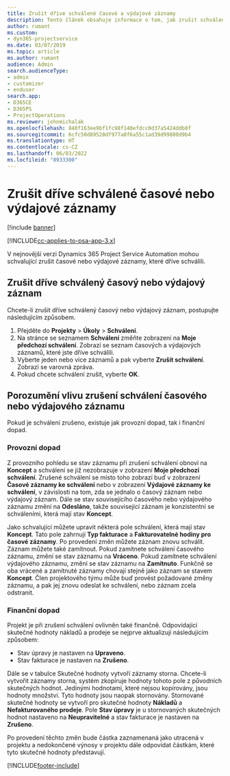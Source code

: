 ```yaml
---
title: Zrušit dříve schválené časové a výdajové záznamy
description: Tento článek obsahuje informace o tom, jak zrušit schválený čas projektu a výdajovou transakci.
author: rumant
ms.custom:
- dyn365-projectservice
ms.date: 03/07/2019
ms.topic: article
ms.author: rumant
audience: Admin
search.audienceType:
- admin
- customizer
- enduser
search.app:
- D365CE
- D365PS
- ProjectOperations
ms.reviewer: johnmichalak
ms.openlocfilehash: 840f163ee9bf1fc98f140efdcc0d37a5424ddb8f
ms.sourcegitcommit: 6cfc50d89528df977a8f6a55c1ad39d99800d9b4
ms.translationtype: HT
ms.contentlocale: cs-CZ
ms.lasthandoff: 06/03/2022
ms.locfileid: "8933300"
---
```

# <a name="cancel-previously-approved-time-or-expense-entries"></a>Zrušit dříve schválené časové nebo výdajové záznamy

[!include [banner](../includes/psa-now-project-operations.md)]

[!INCLUDE[cc-applies-to-psa-app-3.x](../includes/cc-applies-to-psa-app-3x.md)]

V nejnovější verzi Dynamics 365 Project Service Automation mohou schvalující zrušit časové nebo výdajové záznamy, které dříve schválili.

## <a name="cancel-a-previously-approved-time-or-expense-entry"></a>Zrušit dříve schválený časový nebo výdajový záznam

Chcete-li zrušit dříve schválený časový nebo výdajový záznam, postupujte následujícím způsobem.

1. Přejděte do **Projekty** \> **Úkoly** \> **Schválení**.
2. Na stránce se seznamem **Schválení** změňte zobrazení na **Moje předchozí schválení**. Zobrazí se seznam časových a výdajových záznamů, které jste dříve schválili.
3. Vyberte jeden nebo více záznamů a pak vyberte **Zrušit schválení**. Zobrazí se varovná zpráva.
4. Pokud chcete schválení zrušit, vyberte **OK**.

## <a name="understand-the-impact-of-canceling-a-time-or-expense-entry-approval"></a>Porozumění vlivu zrušení schválení časového nebo výdajového záznamu

Pokud je schválení zrušeno, existuje jak provozní dopad, tak i finanční dopad.

### <a name="operational-impact"></a>Provozní dopad

Z provozního pohledu se stav záznamu při zrušení schválení obnoví na **Koncept** a schválení se již nezobrazuje v zobrazení **Moje předchozí schválení**. Zrušené schválení se místo toho zobrazí buď v zobrazení **Časové záznamy ke schválení** nebo v zobrazení **Výdajové záznamy ke schválení**, v závislosti na tom, zda se jednalo o časový záznam nebo výdajový záznam. Dále se stav souvisejícího časového nebo výdajového záznamu změní na **Odesláno**, takže související záznam je konzistentní se schváleními, která mají stav **Koncept**.

Jako schvalující můžete upravit některá pole schválení, která mají stav **Koncept**. Tato pole zahrnují **Typ fakturace** a **Fakturovatelné hodiny pro časové záznamy**. Po provedení změn můžete záznam znovu schválit. Záznam můžete také zamítnout. Pokud zamítnete schválení časového záznamu, změní se stav záznamu na **Vráceno**. Pokud zamítnete schválení výdajového záznamu, změní se stav záznamu na **Zamítnuto**. Funkčně se oba vrácené a zamítnuté záznamy chovají stejně jako záznam se stavem **Koncept**. Člen projektového týmu může buď provést požadované změny záznamu, a pak jej znovu odeslat ke schválení, nebo záznam zcela odstranit.

### <a name="financial-impact"></a>Finanční dopad

Projekt je při zrušení schválení ovlivněn také finančně. Odpovídající skutečné hodnoty nákladů a prodeje se nejprve aktualizují následujícím způsobem:

- Stav úpravy je nastaven na **Upraveno**.
- Stav fakturace je nastaven na **Zrušeno**.

Dále se v tabulce Skutečné hodnoty vytvoří záznamy storna. Chcete-li vytvořit záznamy storna, systém zkopíruje hodnoty tohoto pole z původních skutečných hodnot. Jedinými hodnotami, které nejsou kopírovány, jsou hodnoty množství. Tyto hodnoty jsou naopak stornovány. Stornované skutečné hodnoty se vytvoří pro skutečné hodnoty **Nákladů** a **Nefakturovaného prodeje**. Pole **Stav úpravy** je u stornovaných skutečných hodnot nastaveno na **Neupravitelné** a stav fakturace je nastaven na **Zrušeno**.

Po provedení těchto změn bude částka zaznamenaná jako utracená v projektu a nedokončené výnosy v projektu dále odpovídat částkám, které tyto skutečné hodnoty představují.


[!INCLUDE[footer-include](../includes/footer-banner.md)]
